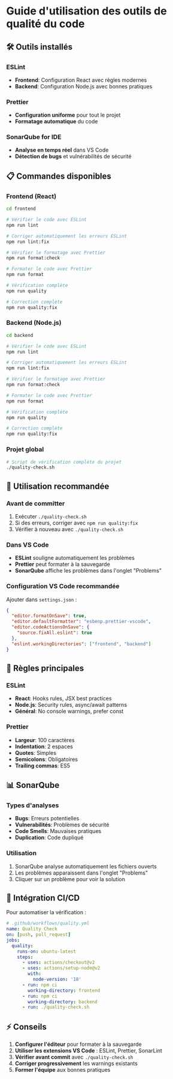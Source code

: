 # Guide d'utilisation des outils de qualité du code

## 🛠️ Outils installés

### ESLint
- **Frontend**: Configuration React avec règles modernes
- **Backend**: Configuration Node.js avec bonnes pratiques

### Prettier
- **Configuration uniforme** pour tout le projet
- **Formatage automatique** du code

### SonarQube for IDE
- **Analyse en temps réel** dans VS Code
- **Détection de bugs** et vulnérabilités de sécurité

## 📋 Commandes disponibles

### Frontend (React)
```bash
cd frontend

# Vérifier le code avec ESLint
npm run lint

# Corriger automatiquement les erreurs ESLint
npm run lint:fix

# Vérifier le formatage avec Prettier
npm run format:check

# Formater le code avec Prettier
npm run format

# Vérification complète
npm run quality

# Correction complète
npm run quality:fix
```

### Backend (Node.js)
```bash
cd backend

# Vérifier le code avec ESLint
npm run lint

# Corriger automatiquement les erreurs ESLint
npm run lint:fix

# Vérifier le formatage avec Prettier
npm run format:check

# Formater le code avec Prettier
npm run format

# Vérification complète
npm run quality

# Correction complète
npm run quality:fix
```

### Projet global
```bash
# Script de vérification complète du projet
./quality-check.sh
```

## 🎯 Utilisation recommandée

### Avant de committer
1. Exécuter `./quality-check.sh`
2. Si des erreurs, corriger avec `npm run quality:fix`
3. Vérifier à nouveau avec `./quality-check.sh`

### Dans VS Code
- **ESLint** souligne automatiquement les problèmes
- **Prettier** peut formater à la sauvegarde
- **SonarQube** affiche les problèmes dans l'onglet "Problems"

### Configuration VS Code recommandée
Ajouter dans `settings.json` :
```json
{
  "editor.formatOnSave": true,
  "editor.defaultFormatter": "esbenp.prettier-vscode",
  "editor.codeActionsOnSave": {
    "source.fixAll.eslint": true
  },
  "eslint.workingDirectories": ["frontend", "backend"]
}
```

## 🔧 Règles principales

### ESLint
- **React**: Hooks rules, JSX best practices
- **Node.js**: Security rules, async/await patterns
- **Général**: No console warnings, prefer const

### Prettier
- **Largeur**: 100 caractères
- **Indentation**: 2 espaces
- **Quotes**: Simples
- **Semicolons**: Obligatoires
- **Trailing commas**: ES5

## 📊 SonarQube

### Types d'analyses
- **Bugs**: Erreurs potentielles
- **Vulnerabilités**: Problèmes de sécurité
- **Code Smells**: Mauvaises pratiques
- **Duplication**: Code dupliqué

### Utilisation
1. SonarQube analyse automatiquement les fichiers ouverts
2. Les problèmes apparaissent dans l'onglet "Problems"
3. Cliquer sur un problème pour voir la solution

## 🚀 Intégration CI/CD

Pour automatiser la vérification :
```yaml
# .github/workflows/quality.yml
name: Quality Check
on: [push, pull_request]
jobs:
  quality:
    runs-on: ubuntu-latest
    steps:
      - uses: actions/checkout@v2
      - uses: actions/setup-node@v2
        with:
          node-version: '18'
      - run: npm ci
        working-directory: frontend
      - run: npm ci
        working-directory: backend
      - run: ./quality-check.sh
```

## ⚡ Conseils

1. **Configurer l'éditeur** pour formater à la sauvegarde
2. **Utiliser les extensions VS Code** : ESLint, Prettier, SonarLint
3. **Vérifier avant commit** avec `./quality-check.sh`
4. **Corriger progressivement** les warnings existants
5. **Former l'équipe** aux bonnes pratiques